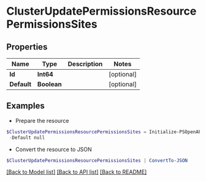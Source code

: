 # ClusterUpdatePermissionsResourcePermissionsSites
## Properties

Name | Type | Description | Notes
------------ | ------------- | ------------- | -------------
**Id** | **Int64** |  | [optional] 
**Default** | **Boolean** |  | [optional] 

## Examples

- Prepare the resource
```powershell
$ClusterUpdatePermissionsResourcePermissionsSites = Initialize-PSOpenAPIToolsClusterUpdatePermissionsResourcePermissionsSites  -Id null `
 -Default null
```

- Convert the resource to JSON
```powershell
$ClusterUpdatePermissionsResourcePermissionsSites | ConvertTo-JSON
```

[[Back to Model list]](../README.md#documentation-for-models) [[Back to API list]](../README.md#documentation-for-api-endpoints) [[Back to README]](../README.md)

